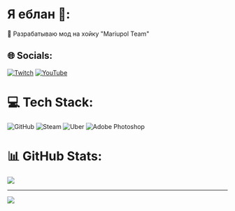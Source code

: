# Я еблан 👋:
🔭 Разрабатываю мод на хойку "Mariupol Team"

## 🌐 Socials:
[![Twitch](https://img.shields.io/badge/Twitch-%239146FF.svg?logo=Twitch&logoColor=white)](https://twitch.tv/tanihejy) [![YouTube](https://img.shields.io/badge/YouTube-%23FF0000.svg?logo=YouTube&logoColor=white)](https://youtube.com/@tanihejy) 

# 💻 Tech Stack:
![GitHub](https://img.shields.io/badge/github-%23121011.svg?style=for-the-badge&logo=github&logoColor=white) ![Steam](https://img.shields.io/badge/steam-%23000000.svg?style=for-the-badge&logo=steam&logoColor=white) ![Uber](https://img.shields.io/badge/Uber-%23000000.svg?style=for-the-badge&logo=Uber&logoColor=white) ![Adobe Photoshop](https://img.shields.io/badge/adobe%20photoshop-%2331A8FF.svg?style=for-the-badge&logo=adobe%20photoshop&logoColor=white)
# 📊 GitHub Stats:
![](https://github-readme-stats.vercel.app/api?username=tanihejy&theme=dark&hide_border=false&include_all_commits=false&count_private=false)

---
[![](https://visitcount.itsvg.in/api?id=tanihejy&icon=0&color=0)](https://visitcount.itsvg.in)

<!-- Proudly created with GPRM ( https://gprm.itsvg.in ) -->
